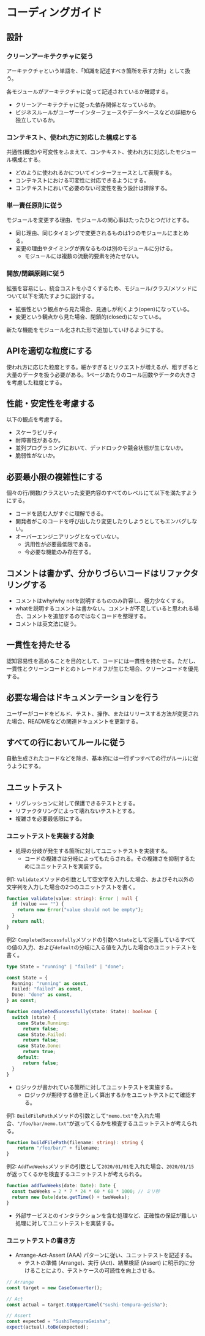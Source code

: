 # コーディングガイド

## 設計

### クリーンアーキテクチャに従う

アーキテクチャという単語を、「知識を記述すべき箇所を示す方針」として扱う。

各モジュールがアーキテクチャに従って記述されているか確認する。

- クリーンアーキテクチャに従った依存関係となっているか。
- ビジネスルールがユーザーインターフェースやデータベースなどの詳細から独立しているか。

### コンテキスト、使われ方に対応した構成とする

共通性(概念)や可変性をふまえて、コンテキスト、使われ方に対応したモジュール構成とする。

- どのように使われるかについてインターフェースとして表現する。
- コンテキストにおける可変性に対応できるようにする。
- コンテキストにおいて必要のない可変性を扱う設計は排除する。

### 単一責任原則に従う

モジュールを変更する理由、モジュールの関心事はたったひとつだけとする。

- 同じ理由、同じタイミングで変更されるものは1つのモジュールにまとめる。
- 変更の理由やタイミングが異なるものは別のモジュールに分ける。
  - モジュールには複数の流動的要素を持たせない。

### 開放/閉鎖原則に従う

拡張を容易にし、統合コストを小さくするため、モジュール/クラス/メソッドについて以下を満たすように設計する。

- 拡張性という観点から見た場合、見通しが利くよう(open)になっている。
- 変更という観点から見た場合、閉鎖的(closed)になっている。

新たな機能をモジュール化された形で追加していけるようにする。

## APIを適切な粒度にする

使われ方に応じた粒度とする。細かすぎるとリクエストが増えるが、粗すぎると大量のデータを扱う必要がある。1ページあたりのコール回数やデータの大きさを考慮した粒度とする。

## 性能・安定性を考慮する

以下の観点を考慮する。

- スケーラビリティ
- 耐障害性があるか。
- 並列プログラミングにおいて、デッドロックや競合状態が生じないか。
- 脆弱性がないか。

## 必要最小限の複雑性にする

個々の行/関数/クラスといった変更内容のすべてのレベルにて以下を満たすようにする。

- コードを読む人がすぐに理解できる。
- 開発者がこのコードを呼び出したり変更したりしようとしてもエンバグしない。
- オーバーエンジニアリングとなっていない。
  - 汎用性が必要最低限である。
  - 今必要な機能のみ存在する。

## コメントは書かず、分かりづらいコードはリファクタリングする

- コメントはwhy/why notを説明するもののみ許容し、極力少なくする。
- whatを説明するコメントは書かない。コメントが不足していると思われる場合、コメントを追加するのではなくコードを整理する。
- コメントは英文法に従う。

## 一貫性を持たせる

認知容易性を高めることを目的として、コードには一貫性を持たせる。ただし、一貫性とクリーンコードとのトレードオフが生じた場合、クリーンコードを優先する。

## 必要な場合はドキュメンテーションを行う

ユーザーがコードをビルド、テスト、操作、またはリリースする方法が変更された場合、READMEなどの関連ドキュメントを更新する。

## すべての行においてルールに従う

自動生成されたコードなどを除き、基本的には一行ずつすべての行がルールに従うようにする。

## ユニットテスト

- リグレッションに対して保護できるテストとする。
- リファクタリングによって壊れないテストとする。
- 複雑さを必要最低限にする。

### ユニットテストを実装する対象

- 処理の分岐が発生する箇所に対してユニットテストを実装する。
  - コードの複雑さは分岐によってもたらされる。その複雑さを抑制するためにユニットテストを実装する。

例1: `Validate`メソッドの引数として空文字を入力した場合、およびそれ以外の文字列を入力した場合の2つのユニットテストを書く。

```typescript
function validate(value: string): Error | null {
  if (value === "") {
    return new Error("value should not be empty");
  }
  return null;
}
```

例2: `CompletedSuccessfully`メソッドの引数へ`State`として定義しているすべての値の入力、および`default`の分岐に入る値を入力した場合のユニットテストを書く。

```typescript
type State = "running" | "failed" | "done";

const State = {
  Running: "running" as const,
  Failed: "failed" as const,
  Done: "done" as const,
} as const;

function completedSuccessfully(state: State): boolean {
  switch (state) {
    case State.Running:
      return false;
    case State.Failed:
      return false;
    case State.Done:
      return true;
    default:
      return false;
  }
}
```

- ロジックが書かれている箇所に対してユニットテストを実施する。
  - ロジックが期待する値を正しく算出するかをユニットテストにて確認する。

例1: `BuildFilePath`メソッドの引数として`"memo.txt"`を入れた場合、`"/foo/bar/memo.txt"`が返ってくるかを検査するユニットテストが考えられる。

```typescript
function buildFilePath(filename: string): string {
    return "/foo/bar/" + filename;
}
```

例2: `AddTwoWeeks`メソッドの引数として`2020/01/01`を入れた場合、`2020/01/15`が返ってくるかを検査するユニットテストが考えられる。

```typescript
function addTwoWeeks(date: Date): Date {
  const twoWeeks = 2 * 7 * 24 * 60 * 60 * 1000; // ミリ秒
  return new Date(date.getTime() + twoWeeks);
}
```

- 外部サービスとのインタラクションを含む処理など、正確性の保証が難しい処理に対してユニットテストを実装する。

### ユニットテストの書き方

- Arrange-Act-Assert (AAA) パターンに従い、ユニットテストを記述する。
  - テストの準備 (Arrange)、実行 (Act)、結果検証 (Assert) に明示的に分けることにより、テストケースの可読性を向上させる。

```typescript
// Arrange
const target = new CaseConverter();

// Act
const actual = target.toUpperCamel("sushi-tempura-geisha");

// Assert
const expected = "SushiTempuraGeisha";
expect(actual).toBe(expected);
```
